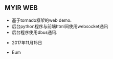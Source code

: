 ## MYIR WEB 

* 基于tornado框架的web demo.
* 后台python程序与前端html间使用websocket通讯
* 后台程序使用dbus通讯.

- 2017年11月15日

- Eum


